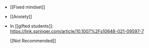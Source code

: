 - [[Fixed mindset]]
- [[Anxiety]]
- In [[gifted students]]:
  https://link.springer.com/article/10.1007%2Fs10648-021-09597-7
  
  [[Not Recommended]]